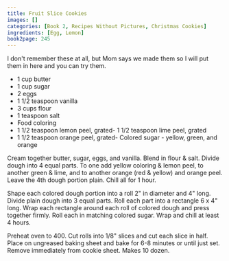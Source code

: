 ```yaml
---
title: Fruit Slice Cookies
images: []
categories: [Book 2, Recipes Without Pictures, Christmas Cookies]
ingredients: [Egg, Lemon]
book2page: 245
---
```


I don't remember these at all, but Mom says we made them so I will put them in here and you can try them. 

- 1 cup butter
- 1 cup sugar
- 2 eggs
- 1 1/2 teaspoon vanilla
- 3 cups flour
- 1 teaspoon salt
- Food coloring
- 1 1/2 teaspoon lemon peel, grated- 1 1/2 teaspoon lime peel, grated
- 1 1/2 teaspoon orange peel, grated- Colored sugar - yellow, green, and orange

Cream together butter, sugar, eggs, and vanilla. Blend in flour & salt. Divide dough into 4 equal parts. To one add yellow coloring & lemon peel, to another green & lime, and to another orange (red & yellow) and orange peel. Leave the 4th dough portion plain. Chill all for 1 hour. 

Shape each colored dough portion into a roll 2" in diameter and 4" long. Divide plain dough into 3 equal parts. Roll each part into a rectangle 6 x 4" long. Wrap each rectangle around each roll of colored dough and press together firmly. Roll each in matching colored sugar. Wrap and chill at least 4 hours. 

Preheat oven to 400. Cut rolls into 1/8" slices and cut each slice in half. Place on ungreased baking sheet and bake for 6-8 minutes or until just set. Remove immediately from cookie sheet. Makes 10 dozen.
